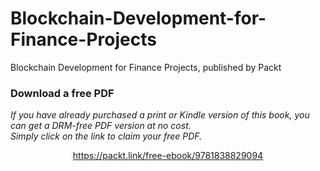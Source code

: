 # Blockchain-Development-for-Finance-Projects
Blockchain Development for Finance Projects, published by Packt
### Download a free PDF

 <i>If you have already purchased a print or Kindle version of this book, you can get a DRM-free PDF version at no cost.<br>Simply click on the link to claim your free PDF.</i>
<p align="center"> <a href="https://packt.link/free-ebook/9781838829094">https://packt.link/free-ebook/9781838829094 </a> </p>